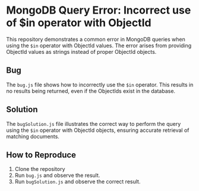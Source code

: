 # MongoDB Query Error: Incorrect use of $in operator with ObjectId

This repository demonstrates a common error in MongoDB queries when using the `$in` operator with ObjectId values.  The error arises from providing ObjectId values as strings instead of proper ObjectId objects.

## Bug
The `bug.js` file shows how to incorrectly use the `$in` operator. This results in no results being returned, even if the ObjectIds exist in the database.

## Solution
The `bugSolution.js` file illustrates the correct way to perform the query using the `$in` operator with ObjectId objects, ensuring accurate retrieval of matching documents.

## How to Reproduce
1. Clone the repository
2. Run `bug.js` and observe the result.
3. Run `bugSolution.js` and observe the correct result.